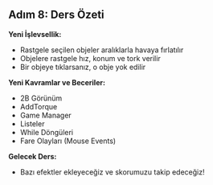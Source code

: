 ## Adım 8: Ders Özeti

**Yeni İşlevsellik:**

- Rastgele seçilen objeler aralıklarla havaya fırlatılır
- Objelere rastgele hız, konum ve tork verilir
- Bir objeye tıklarsanız, o obje yok edilir

**Yeni Kavramlar ve Beceriler:**

- 2B Görünüm
- AddTorque
- Game Manager
- Listeler
- While Döngüleri
- Fare Olayları (Mouse Events)

**Gelecek Ders:**

- Bazı efektler ekleyeceğiz ve skorumuzu takip edeceğiz!
